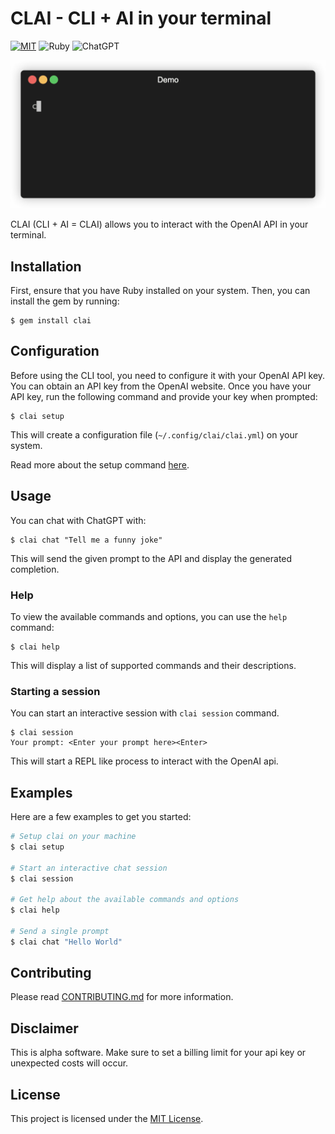 # CLAI - CLI + AI in your terminal

[![MIT](https://img.shields.io/badge/license-mit-green?style=for-the-badge)](LICENSE)
![Ruby](https://img.shields.io/badge/ruby-%23CC342D.svg?style=for-the-badge&logo=ruby&logoColor=white)
![ChatGPT](https://img.shields.io/badge/chatGPT-74aa9c?style=for-the-badge&logo=openai&logoColor=white)

![Demo](demo.gif)

CLAI (CLI + AI = CLAI) allows you to interact with the OpenAI API in your terminal.

## Installation

First, ensure that you have Ruby installed on your system. Then, you can install the gem by running:

```
$ gem install clai
```

## Configuration

Before using the CLI tool, you need to configure it with your OpenAI API key. You can obtain an API key from the OpenAI website. Once you have your API key, run the following command and provide your key when prompted:

```
$ clai setup
```

This will create a configuration file (`~/.config/clai/clai.yml`) on your system.

Read more about the setup command [here](docs/setup.md).

## Usage

You can chat with ChatGPT with:

```
$ clai chat "Tell me a funny joke"
```

This will send the given prompt to the API and display the generated completion.

### Help

To view the available commands and options, you can use the `help` command:

```
$ clai help
```

This will display a list of supported commands and their descriptions.

### Starting a session

You can start an interactive session with `clai session` command.

```
$ clai session
Your prompt: <Enter your prompt here><Enter>
```

This will start a REPL like process to interact with the OpenAI api.

## Examples

Here are a few examples to get you started:

```sh
# Setup clai on your machine
$ clai setup

# Start an interactive chat session
$ clai session

# Get help about the available commands and options
$ clai help

# Send a single prompt
$ clai chat "Hello World"
```

## Contributing

Please read [CONTRIBUTING.md](CONTRIBUTING.md) for more information.

## Disclaimer

This is alpha software. Make sure to set a billing limit for your api key or unexpected costs will occur.

## License

This project is licensed under the [MIT License](https://opensource.org/licenses/MIT).
